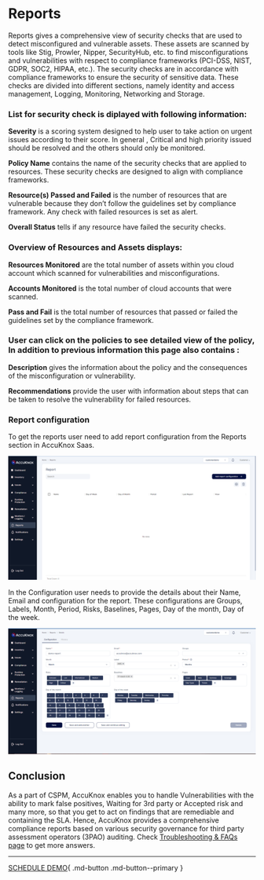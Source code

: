 

# **Reports**

Reports gives a comprehensive view of security checks that are used to detect misconfigured and vulnerable assets. These assets are scanned by tools like Stig, Prowler, Nipper, SecurityHub, etc. to find misconfigurations and vulnerabilities with respect to compliance frameworks (PCI-DSS, NIST, GDPR, SOC2, HIPAA, etc.). The security checks are in accordance with compliance frameworks to ensure the security of sensitive data. These checks are divided into different sections, namely identity and access management, Logging, Monitoring, Networking and Storage.

### List for security check is diplayed with following information:

**Severity**
is a scoring system designed to help user to take action on urgent issues according to their score. In general , Critical and high priority issued should be resolved and the others should only be monitored.

**Policy Name**
contains the name of the security checks that are applied to resources. These security checks are designed to align with compliance frameworks.

**Resource(s) Passed and Failed**
is the number of resources that are vulnerable because they don’t follow the guidelines set by compliance framework. Any check with failed resources is set as alert.

**Overall Status**
tells if any resource have failed the security checks.

### Overview of Resources and Assets displays:

**Resources Monitored**
are the total number of assets within you cloud account which scanned for vulnerabilities and misconfigurations.

**Accounts Monitored**
is the total number of cloud accounts that were scanned.

**Pass and Fail**
is the total number of resources that passed or failed the guidelines set by the compliance framework.

### User can click on the policies to see detailed view of the policy, In addition to previous information this page also contains :

**Description**
gives the information about the policy and the consequences of the misconfiguration or vulnerability.

**Recommendations**
provide the user with information about steps that can be taken to resolve the vulnerability for failed resources.

### Report configuration

To get the reports user need to add report configuration from the Reports section in AccuKnox Saas.

![](images/reports-main.png)

In the Configuration user needs to provide the details about their Name, Email and configuration for the report. These configurations are Groups, Labels, Month, Period, Risks, Baselines, Pages, Day of the month, Day of the week.

![](images/reports-configuration.png)

## **Conclusion**

As a part of CSPM, AccuKnox enables you to handle Vulnerabilities with the ability to mark false positives, Waiting for 3rd party or Accepted risk and many more, so that you get to act on findings that are remediable and containing the SLA. Hence, AccuKnox provides a comprehensive compliance reports based on various security governance for third party assessment operators (3PAO) auditing. Check [Troubleshooting & FAQs page](/faqs/troubleshooting-and-faqs) to get more answers.

- - -
[SCHEDULE DEMO](https://www.accuknox.com/contact-us){ .md-button .md-button--primary }